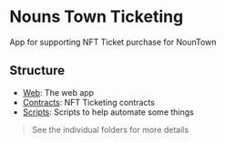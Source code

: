 # Nouns Town Ticketing

App for supporting NFT Ticket purchase for NounTown

## Structure

-   [Web](./web/): The web app
-   [Contracts](./contracts/): NFT Ticketing contracts
-   [Scripts](./scripts/): Scripts to help automate some things 

> See the individual folders for more details
